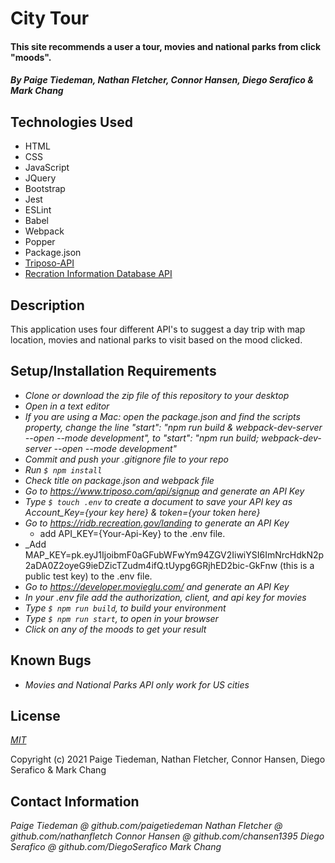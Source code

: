# City Tour

#### This site recommends a user a tour, movies and national parks from click "moods".

#### _By Paige Tiedeman, Nathan Fletcher, Connor Hansen, Diego Serafico & Mark Chang_

## Technologies Used

* HTML
* CSS
* JavaScript
* JQuery
* Bootstrap
* Jest
* ESLint
* Babel
* Webpack
* Popper
* Package.json
* [Triposo-API](https://www.triposo.com/api/documentation/20210615/)
* [Recration Information Database API](https://ridb.recreation.gov/landing)


## Description

This application uses four different API's to suggest a day trip with map location, movies and national parks to visit based on the mood clicked.

## Setup/Installation Requirements

* _Clone or download the zip file of this repository to your desktop_
* _Open in a text editor_
* _If you are using a Mac: open the package.json and find the scripts property, change the line "start": "npm run build & webpack-dev-server --open --mode development",
to "start": "npm run build; webpack-dev-server --open --mode development"_
* _Commit and push your .gitignore file to your repo_
* _Run `$ npm install`_
* _Check title on package.json and webpack file_
* _Go to https://www.triposo.com/api/signup and generate an API Key_
* _Type `$ touch .env` to create a document to save your API key as Account_Key={your key here} & token={your token here}_
* _Go to https://ridb.recreation.gov/landing to generate an API Key_
  - add API_KEY={Your-Api-Key} to the .env file.
* _Add MAP_KEY=pk.eyJ1IjoibmF0aGFubWFwYm94ZGV2IiwiYSI6ImNrcHdkN2p2aDA0Z2oyeG9ieDZicTZudm4ifQ.tUypg6GRjhED2bic-GkFnw (this is a public test key) to the .env file.
* _Go to https://developer.movieglu.com/ and generate an API Key_
* _In your .env file add the authorization, client, and api key for movies_
* _Type `$ npm run build`, to build your environment_
* _Type `$ npm run start`, to open in your browser_
* _Click on any of the moods to get your result_

## Known Bugs

* _Movies and National Parks API only work for US cities_

## License

_[MIT](https://opensource.org/licenses/MIT)_  

Copyright (c) 2021 Paige Tiedeman, Nathan Fletcher, Connor Hansen, Diego Serafico & Mark Chang

## Contact Information

_Paige Tiedeman @ github.com/paigetiedeman_
_Nathan Fletcher @ github.com/nathanfletch_
_Connor Hansen @ github.com/chansen1395_
_Diego Serafico @ github.com/DiegoSerafico_
_Mark Chang_
